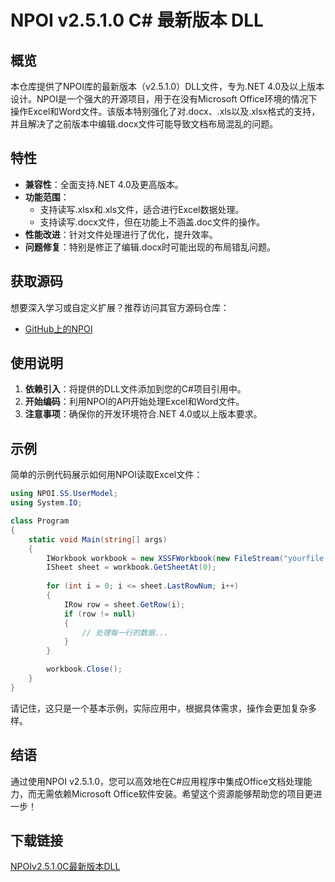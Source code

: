 # NPOI v2.5.1.0 C# 最新版本 DLL

## 概览

本仓库提供了NPOI库的最新版本（v2.5.1.0）DLL文件，专为.NET 4.0及以上版本设计。NPOI是一个强大的开源项目，用于在没有Microsoft Office环境的情况下操作Excel和Word文件。该版本特别强化了对.docx、.xls以及.xlsx格式的支持，并且解决了之前版本中编辑.docx文件可能导致文档布局混乱的问题。

## 特性

- **兼容性**：全面支持.NET 4.0及更高版本。
- **功能范围**：
  - 支持读写.xlsx和.xls文件，适合进行Excel数据处理。
  - 支持读写.docx文件，但在功能上不涵盖.doc文件的操作。
- **性能改进**：针对文件处理进行了优化，提升效率。
- **问题修复**：特别是修正了编辑.docx时可能出现的布局错乱问题。

## 获取源码

想要深入学习或自定义扩展？推荐访问其官方源码仓库：
- [GitHub上的NPOI](https://github.com/tonyqus/npoi)

## 使用说明

1. **依赖引入**：将提供的DLL文件添加到您的C#项目引用中。
2. **开始编码**：利用NPOI的API开始处理Excel和Word文件。
3. **注意事项**：确保你的开发环境符合.NET 4.0或以上版本要求。

## 示例

简单的示例代码展示如何用NPOI读取Excel文件：

```csharp
using NPOI.SS.UserModel;
using System.IO;

class Program
{
    static void Main(string[] args)
    {
        IWorkbook workbook = new XSSFWorkbook(new FileStream("yourfile.xlsx", FileMode.Open));
        ISheet sheet = workbook.GetSheetAt(0);
        
        for (int i = 0; i <= sheet.LastRowNum; i++)
        {
            IRow row = sheet.GetRow(i);
            if (row != null)
            {
                // 处理每一行的数据...
            }
        }

        workbook.Close();
    }
}
```

请记住，这只是一个基本示例，实际应用中，根据具体需求，操作会更加复杂多样。

## 结语

通过使用NPOI v2.5.1.0，您可以高效地在C#应用程序中集成Office文档处理能力，而无需依赖Microsoft Office软件安装。希望这个资源能够帮助您的项目更进一步！

## 下载链接

[NPOIv2.5.1.0C最新版本DLL](https://pan.quark.cn/s/3a4949058d77)